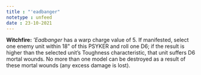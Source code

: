 ```yaml
---
title : "'eadbanger"
notetype : unfeed
date : 23-10-2021
---
```


**Witchfire:** _’Eadbanger_ has a warp charge value of 5. If manifested, select one enemy unit within 18" of this PSYKER and roll one D6; if the result is higher than the selected unit’s Toughness characteristic, that unit suffers D6 mortal wounds. No more than one model can be destroyed as a result of these mortal wounds (any excess damage is lost).